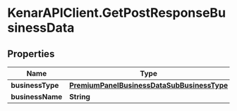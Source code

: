 # KenarAPIClient.GetPostResponseBusinessData

## Properties

Name | Type | Description | Notes
------------ | ------------- | ------------- | -------------
**businessType** | [**PremiumPanelBusinessDataSubBusinessType**](PremiumPanelBusinessDataSubBusinessType.md) |  | [optional] 
**businessName** | **String** |  | [optional] 


